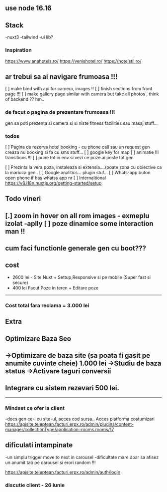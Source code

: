 ## use node 16.16

## Stack
-nuxt3
-tailwind
-ui lib?

### Inspiration
https://www.anahotels.ro/
https://venishotel.ro/
https://hotelstil.ro/

## ar trebui sa ai navigare frumoasa !!!
[ ] make bind with api for camera, images !!
[ ] finish sections from front page !!!
[ ] make gallery page similar with camera but take all photos , think of backend ?? hm..

### de facut o pagina de prezentare frumoasa !!!
gen sa poti prezenta si camera si si niste fitness facilities sau masaj stuff...

### todos

[ ] Pagina de rezerva hotel booking - cu phone call sau un request gen creaza nu booking si fa cu sms stuff...
[ ] google key for map
[ ] animatie !!! transitions !!!
[ ] pune tot in env si vezi ce poze ai peste tot gen

[ ] Prezinta la vera poza, instaleaza si extensia....(poate zona cu obiective ca la mariuca gen..
[ ] Google analitics... plugin stuf...
[ ] Whats-app buton open phone if has whatss app nr
[ ] Internaltional
https://v8.i18n.nuxtjs.org/getting-started/setup


## Todo vineri

[.] zoom in hover on all rom images
    - exmeplu izolat
    -aplly
[ ] poze dinamice some interaction man !!
---
cum faci functionle generale gen cu boot???
-----
## cost
- 2600 lei - Site Nuxt + Settup,Responsive si pe mobile (Super fast si secure)
- 400 lei Facut Poze in teren + Editare poze
-----
### Cost total fara reclama = 3.000 lei

## Extra
## Optimizare Baza Seo
->Optimizare de baza site (sa poata fi gasit pe anumite cuvinte cheie)
 1.000 lei 
 ->Studiu de baza status
 ->Activare taguri conversii
 ------
## Integrare cu sistem rezevari 500 lei.
------


### Mindset ce ofer la client 
-docs gen ce-i cu site-ul, acces cod sursa..
Acces platforma costumizari
https://apisite.teleptean.facturi.erpx.ro/admin/plugins/content-manager/collectionType/application::rooms.rooms/17


## dificulati intampinate
-un simplu trigger move to next in carousel
-dificultate mare doar sa afisez un anumit tab pe carousel si erori random !!!

https://apisite.teleptean.facturi.erpx.ro/admin/auth/login

### discutie client - 26 iunie
